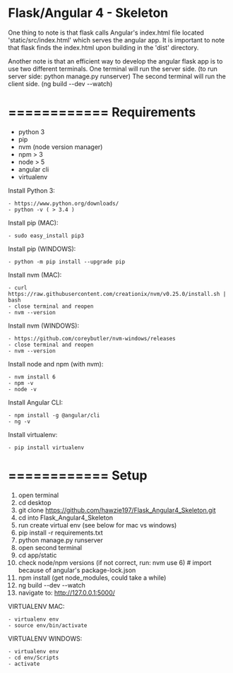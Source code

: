 Flask/Angular 4 - Skeleton
=========================

One thing to note is that flask calls Angular's index.html file located 'static/src/index.html' which serves
the angular app. It is important to note that flask finds the index.html upon building in the 'dist' directory.

Another note is that an efficient way to develop the angular flask app is to use two different terminals.
One terminal will run the server side. (to run server side: python manage.py runserver)
The second terminal will run the client side. (ng build --dev --watch)

============
Requirements
============

- python 3
- pip
- nvm (node version manager)
- npm > 3
- node > 5
- angular cli
- virtualenv

Install Python 3:

    - https://www.python.org/downloads/
    - python -v ( > 3.4 )

Install pip (MAC):

    - sudo easy_install pip3

Install pip (WINDOWS):

    - python -m pip install --upgrade pip

Install nvm (MAC):

    - curl https://raw.githubusercontent.com/creationix/nvm/v0.25.0/install.sh | bash
    - close terminal and reopen
    - nvm --version

Install nvm (WINDOWS):

    - https://github.com/coreybutler/nvm-windows/releases
    - close terminal and reopen
    - nvm --version

Install node and npm (with nvm):

    - nvm install 6
    - npm -v
    - node -v

Install Angular CLI:

    - npm install -g @angular/cli
    - ng -v

Install virtualenv:

    - pip install virtualenv

============
Setup
============

1. open terminal
2. cd desktop
3. git clone https://github.com/hawzie197/Flask_Angular4_Skeleton.git
4. cd into Flask_Angular4_Skeleton
5. run create virtual env (see below for mac vs windows)
6. pip install -r requirements.txt
7. python manage.py runserver
8. open second terminal
9. cd app/static
10. check node/npm versions (if not correct, run: nvm use 6) # import because of angular's package-lock.json
11. npm install (get node_modules, could take a while)
12. ng build --dev --watch
13. navigate to: http://127.0.0.1:5000/

VIRTUALENV MAC:

    - virtualenv env
    - source env/bin/activate

VIRTUALENV WINDOWS:

    - virtualenv env
    - cd env/Scripts
    - activate

